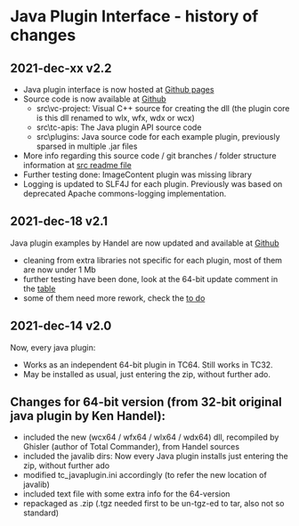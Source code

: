 Java Plugin Interface - history of changes
=====================================

2021-dec-xx v2.2
----------------

- Java plugin interface is now hosted at  [Github pages](https://moisescastellano.github.io/tcmd-java-plugin/)
- Source code is now available at [Github](https://github.com/moisescastellano/tcmd-java-plugin)
  - src\vc-project: Visual C++ source for creating the dll (the plugin core is this dll renamed to wlx, wfx, wdx or wcx)
  - src\tc-apis: The Java plugin API source code
  - src\plugins: Java source code for each example plugin, previously sparsed in multiple .jar files
- More info regarding this source code / git branches / folder structure information at [src readme file](src/README.md)
- Further testing done: ImageContent plugin was missing library
- Logging is updated to SLF4J for each plugin. Previously was based on deprecated Apache commons-logging implementation.

2021-dec-18 v2.1
----------------

Java plugin examples by Handel are now updated and available at [Github](https://github.com/moisescastellano/tcmd-java-plugin/blob/main/examples_64bit.md)
- cleaning from extra libraries not specific for each plugin, most of them are now under 1 Mb
- further testing have been done, look at the 64-bit update comment in the [table](https://github.com/moisescastellano/tcmd-java-plugin/blob/main/examples_64bit.md)
- some of them need more rework, check the [to do](https://github.com/moisescastellano/tcmd-java-plugin/blob/main/to-do.md)

2021-dec-14 v2.0
----------------

Now, every java plugin:
- Works as an independent 64-bit plugin in TC64. Still works in TC32.
- May be installed as usual, just entering the zip, without further ado.

Changes for 64-bit version (from 32-bit original java plugin by Ken Handel):
----------------------------------------------------------------------------
- included the new (wcx64 / wfx64 / wlx64 / wdx64) dll, recompiled by Ghisler (author of Total Commander), from Handel sources
- included the javalib dirs: Now every Java plugin installs just entering the zip, without further ado
- modified tc_javaplugin.ini accordingly (to refer the new location of javalib)
- included text file with some extra info for the 64-version
- repackaged as .zip (.tgz needed first to be un-tgz-ed to tar, also not so standard)





